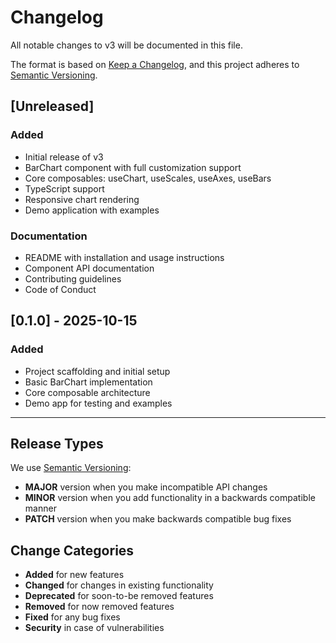 # Changelog

All notable changes to v3 will be documented in this file.

The format is based on [Keep a Changelog](https://keepachangelog.com/en/1.0.0/),
and this project adheres to [Semantic Versioning](https://semver.org/spec/v2.0.0.html).

## [Unreleased]

### Added

- Initial release of v3
- BarChart component with full customization support
- Core composables: useChart, useScales, useAxes, useBars
- TypeScript support
- Responsive chart rendering
- Demo application with examples

### Documentation

- README with installation and usage instructions
- Component API documentation
- Contributing guidelines
- Code of Conduct

## [0.1.0] - 2025-10-15

### Added

- Project scaffolding and initial setup
- Basic BarChart implementation
- Core composable architecture
- Demo app for testing and examples

---

## Release Types

We use [Semantic Versioning](https://semver.org/):

- **MAJOR** version when you make incompatible API changes
- **MINOR** version when you add functionality in a backwards compatible manner
- **PATCH** version when you make backwards compatible bug fixes

## Change Categories

- **Added** for new features
- **Changed** for changes in existing functionality
- **Deprecated** for soon-to-be removed features
- **Removed** for now removed features
- **Fixed** for any bug fixes
- **Security** in case of vulnerabilities